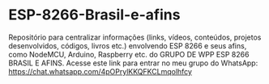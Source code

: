 # ESP-8266-Brasil-e-afins
Repositório para centralizar informações (links, vídeos, conteúdos, projetos desenvolvidos, códigos, livros etc.) envolvendo ESP 8266 e seus afins, como NodeMCU, Arduino, Raspberry etc. do GRUPO DE WPP ESP 8266 BRASIL E AFINS. Acesse este link para entrar no meu grupo do WhatsApp: https://chat.whatsapp.com/4pOPrylKKQFKCLmqolhfcy   
